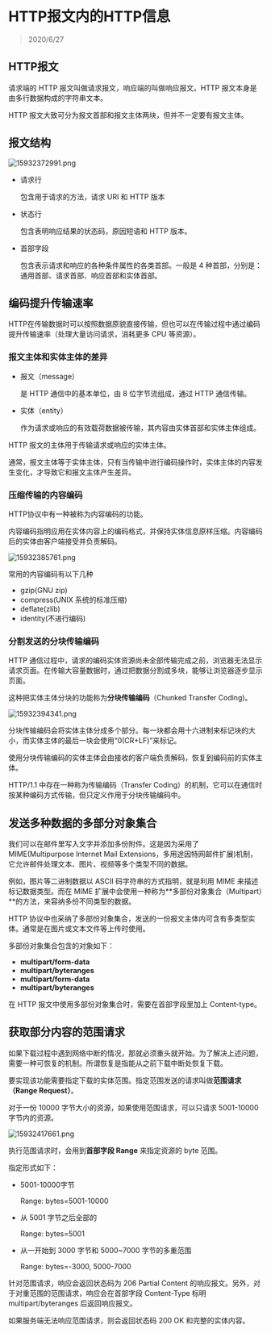 # HTTP报文内的HTTP信息

> 2020/6/27

## HTTP报文

请求端的 HTTP 报文叫做请求报文，响应端的叫做响应报文。HTTP 报文本身是由多行数据构成的字符串文本。

HTTP 报文大致可分为报文首部和报文主体两块，但并不一定要有报文主体。

## 报文结构

![15932372991.png](http://www.qxnekoo.cn:8888/images/2020/06/27/15932372991.png)

- 请求行

  包含用于请求的方法，请求 URI 和 HTTP 版本

- 状态行

  包含表明响应结果的状态码，原因短语和 HTTP 版本。

- 首部字段

  包含表示请求和响应的各种条件属性的各类首部。一般是 4 种首部，分别是：通用首部、请求首部、响应首部和实体首部。

## 编码提升传输速率

HTTP在传输数据时可以按照数据原貌直接传输，但也可以在传输过程中通过编码提升传输速率（处理大量访问请求，消耗更多 CPU 等资源）。

### 报文主体和实体主体的差异

- 报文（message）

  是 HTTP 通信中的基本单位，由 8 位字节流组成，通过 HTTP 通信传输。

- 实体（entity）

  作为请求或响应的有效载荷数据被传输，其内容由实体首部和实体主体组成。

HTTP 报文的主体用于传输请求或响应的实体主体。

通常，报文主体等于实体主体，只有当传输中进行编码操作时，实体主体的内容发生变化，才导致它和报文主体产生差异。

### 压缩传输的内容编码

HTTP协议中有一种被称为内容编码的功能。

内容编码指明应用在实体内容上的编码格式，并保持实体信息原样压缩。内容编码后的实体由客户端接受并负责解码。

![15932385761.png](http://www.qxnekoo.cn:8888/images/2020/06/27/15932385761.png)

常用的内容编码有以下几种

- gzip(GNU zip)
- compress(UNIX 系统的标准压缩)
- deflate(zlib)
- identity(不进行编码)

### 分割发送的分块传输编码

HTTP 通信过程中，请求的编码实体资源尚未全部传输完成之前，浏览器无法显示请求页面。在传输大容量数据时，通过把数据分割成多块，能够让浏览器逐步显示页面。

这种把实体主体分块的功能称为**分块传输编码**（Chunked Transfer Coding)。

![15932394341.png](http://www.qxnekoo.cn:8888/images/2020/06/27/15932394341.png)

分块传输编码会将实体主体分成多个部分。每一块都会用十六进制来标记块的大小，而实体主体的最后一块会使用“0(CR+LF)”来标记。

使用分块传输编码的实体主体会由接收的客户端负责解码，恢复到编码前的实体主体。

HTTP/1.1 中存在一种称为传输编码（Transfer Coding）的机制，它可以在通信时按某种编码方式传输，但只定义作用于分块传输编码中。

## 发送多种数据的多部分对象集合

我们可以在邮件里写入文字并添加多份附件。这是因为采用了 MIME(Multipurpose Internet Mail Extensions，多用途因特网邮件扩展)机制，它允许邮件处理文本、图片、视频等多个类型不同的数据。

例如，图片等二进制数据以 ASCII 码字符串的方式指明，就是利用 MIME 来描述标记数据类型。而在 MIME 扩展中会使用一种称为**多部份对象集合（Multipart）**的方法，来容纳多份不同类型的数据。

HTTP 协议中也采纳了多部份对象集合，发送的一份报文主体内可含有多类型实体。通常是在图片或文本文件等上传时使用。

多部份对象集合包含的对象如下：

- **multipart/form-data**
- **multipart/byteranges** 
- **multipart/form-data**
- **multipart/byteranges**

在 HTTP 报文中使用多部份对象集合时，需要在首部字段里加上 Content-type。

## 获取部分内容的范围请求

如果下载过程中遇到网络中断的情况，那就必须重头就开始。为了解决上述问题，需要一种可恢复的机制。所谓恢复是指能从之前下载中断处恢复下载。

要实现该功能需要指定下载的实体范围。指定范围发送的请求叫做**范围请求（Range Request）**。

对于一份 10000 字节大小的资源，如果使用范围请求，可以只请求 5001-10000 字节内的资源。

![15932417661.png](http://www.qxnekoo.cn:8888/images/2020/06/27/15932417661.png)

执行范围请求时，会用到**首部字段 Range** 来指定资源的 byte 范围。

指定形式如下：

- 5001-10000字节

  Range: bytes=5001-10000

- 从 5001 字节之后全部的

  Range: bytes=5001

- 从一开始到 3000 字节和 5000~7000 字节的多重范围

  Range: bytes=-3000, 5000-7000

针对范围请求，响应会返回状态码为 206 Partial Content 的响应报文。另外，对于对重范围的范围请求，响应会在首部字段 Content-Type 标明 multipart/byteranges 后返回响应报文。

如果服务端无法响应范围请求，则会返回状态码 200 OK 和完整的实体内容。























